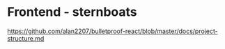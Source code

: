 # Frontend - sternboats

https://github.com/alan2207/bulletproof-react/blob/master/docs/project-structure.md

